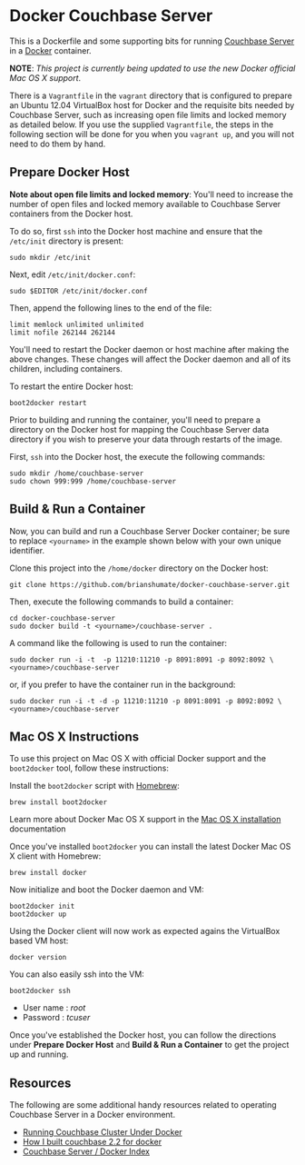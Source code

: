# Docker Couchbase Server

This is a Dockerfile and some supporting bits for running
[Couchbase Server](http://couchbase.com/) in a
[Docker](http://www.docker.io) container.

**NOTE**: *This project is currently being updated to use the new Docker
official Mac OS X support*.

There is a `Vagrantfile` in the `vagrant` directory that is configured to
prepare an Ubuntu 12.04 VirtualBox host for Docker and the requisite bits
needed by Couchbase Server, such as increasing open file limits and locked
memory as detailed below. If you use the supplied `Vagrantfile`, the steps
in the following section will be done for you when you `vagrant up`, and you
will not need to do them by hand.

## Prepare Docker Host

**Note about open file limits and locked memory**: You'll need to increase
the number of open files and locked memory available to Couchbase Server
containers from the Docker host.

To do so, first `ssh` into the Docker host machine and ensure that the
`/etc/init` directory is present:

    sudo mkdir /etc/init

Next, edit `/etc/init/docker.conf`:

    sudo $EDITOR /etc/init/docker.conf

Then, append the following lines to the end of the file:

    limit memlock unlimited unlimited
    limit nofile 262144 262144

You'll need to restart the Docker daemon or host machine after making the
above changes. These changes will affect the Docker daemon and all of its
children, including containers.

To restart the entire Docker host:

    boot2docker restart

Prior to building and running the container, you'll need to prepare a
directory on the Docker host for mapping the Couchbase Server data directory
if you wish to preserve your data through restarts of the image.

First, `ssh` into the Docker host, the execute the following commands:

    sudo mkdir /home/couchbase-server
    sudo chown 999:999 /home/couchbase-server

## Build & Run a Container

Now, you can build and run a Couchbase Server Docker container; be sure to
replace `<yourname>` in the example shown below with your own unique
identifier.

Clone this project into the `/home/docker` directory on the Docker host:

    git clone https://github.com/brianshumate/docker-couchbase-server.git

Then, execute the following commands to build a container:


    cd docker-couchbase-server
    sudo docker build -t <yourname>/couchbase-server .

A command like the following is used to run the container:

    sudo docker run -i -t  -p 11210:11210 -p 8091:8091 -p 8092:8092 \
    <yourname>/couchbase-server

or, if you prefer to have the container run in the background:

    sudo docker run -i -t -d -p 11210:11210 -p 8091:8091 -p 8092:8092 \
    <yourname>/couchbase-server

## Mac OS X Instructions

To use this project on Mac OS X with official Docker support and the
`boot2docker` tool, follow these instructions:

Install the `boot2docker` script with [Homebrew](http://brew.sh/):

    brew install boot2docker

Learn more about Docker Mac OS X support in the
[Mac OS X installation](http://docs.docker.io/en/latest/installation/mac/)
documentation

Once you've installed `boot2docker` you can install the latest Docker 
Mac OS X client with Homebrew:

    brew install docker

Now initialize and boot the Docker daemon and VM:

    boot2docker init
    boot2docker up

Using the Docker client will now work as expected agains the VirtualBox
based VM host:

    docker version

You can also easily ssh into the VM:

    boot2docker ssh

* User name : *root*
* Password  : *tcuser*

Once you've established the Docker host, you can follow the directions under
**Prepare Docker Host** and **Build & Run a Container** to get the project
up and running.


## Resources

The following are some additional handy resources related to operating
Couchbase Server in a Docker environment.

* [Running Couchbase Cluster Under Docker](http://tleyden.github.io/blog/2013/11/14/running-couchbase-cluster-under-docker/)
* [How I built couchbase 2.2 for docker](https://gist.github.com/dustin/6605182)
* [Couchbase Server / Docker Index](https://index.docker.io/u/dustin/couchbase/)
